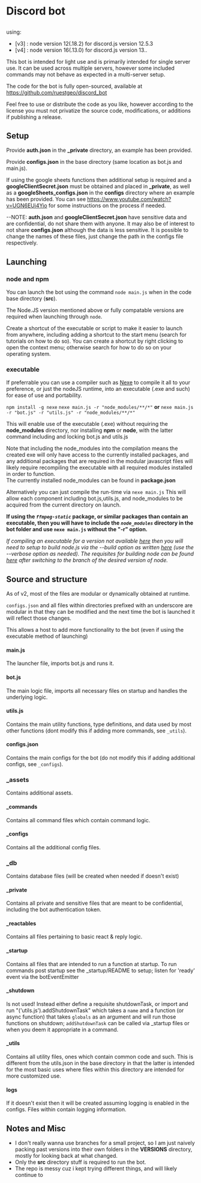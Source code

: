 # Discord bot

## 
using:
- [v3] :  node version 12(.18.2) for  discord.js version 12.5.3
- [v4] :  node version 16(.13.0) for  discord.js version 13..


This bot is intended for light use and is primarily intended for single server use.  It can be used across multiple servers, however some included commands  may not behave as expected in a multi-server setup.  

The code for the bot is fully open-sourced, available at https://github.com/ruestgeo/discord_bot

Feel free to use or distribute the code as you like, however according to the license you must not privatize the source code, modifications, or additions if publishing a release.  


## Setup

Provide **auth.json** in the **_private** directory, an example has been provided.

Provide **configs.json** in the base directory (same location as bot.js and main.js).

If using the google sheets functions then additional setup is required and a **googleClientSecret.json** must be obtained and placed in **_private**, as well as a **googleSheets_configs.json** in the **configs** directory where an example has been provided.
You can see https://www.youtube.com/watch?v=UGN6EUi4Yio  for some instructions on the process if needed.

--NOTE: **auth.json** and **googleClientSecret.json**  have sensitive data and are confidential, do not share them with anyone.  It may also be of interest to not share **configs.json**  although the data is less sensitive. 
It is possible to change the names of these files, just change the path in the configs file respectively.


## Launching
### node and npm
You can launch the bot using the command `node main.js` when in the code base directory (**src**).

The Node.JS version mentioned above or fully compatable versions are required when launching through `node`.

Create a shortcut of the executable or script to make it easier to launch from anywhere, including adding a shortcut to the start menu (search for tutorials on how to do so).
You can create a shortcut by right clicking to open the context menu;  otherwise search for how to do so on your operating system.

### executable
If preferrable you can use a compiler such as [Nexe](https://github.com/nexe/nexe) to compile it all to your preference, or just the nodeJS runtime, into an executable (.exe and such) for ease of use and portability.

`npm install -g nexe`
`nexe main.js -r "node_modules/**/*"` **or** `nexe main.js -r "bot.js" -r "utils.js" -r "node_modules/**/*"`

This will enable use of the executable (.exe) without requiring the **node_modules** directory, nor installing **npm** or **node**, with the latter command including and locking bot.js and utils.js

Note that including the node_modules into the compilation means the created exe will only have access to the currently installed packages, and any additional packages that are required in the modular javascript files will likely require recompiling the executable with all required modules installed in order to function.  
The currently installed node_modules can be found in **package.json**

Alternatively you can just compile the run-time via
`nexe main.js`
This will allow each component including bot.js,utils.js, and node_modules to be acquired from the current directory on launch.

**If using the  *`ffmpeg-static`* package, or similar packages than contain an executable, then you will have to include the *`node_modules`* directory in the bot folder and use `nexe main.js` without the "-r" option.**

*If compiling an executable for a version not available [here](https://github.com/nexe/nexe/releases/tag/v3.3.3) then you will need to setup to build node.js via the --build option as written [here](https://www.npmjs.com/package/nexe) (use the --verbose option as needed).  The requisites for building node can be found [here](https://github.com/nodejs/node/blob/master/BUILDING.md#note-about-python) after switching to the branch of the desired version of node.*



## Source and structure 

As of v2, most of the files are modular or dynamically obtained at runtime. 

`configs.json` and all files within directories prefixed with an underscore are modular in that they can be modified and the next time the bot is launched it will reflect those changes.  

This allows a host to add more functionality to the bot (even if using the executable method of launching)

#### main.js
The launcher file, imports bot.js and runs it.

#### bot.js
The main logic file,  imports all necessary files on startup and handles the underlying logic.

#### utils.js
Contains the main utility functions, type definitions, and data used by most other functions (dont modify this if adding more commands, see `_utils`).

#### configs.json 
Contains the main configs for the bot (do not modify this if adding additional configs, see `_configs`).

### _assets
Contains additional assets.

#### _commands
Contains all command files which contain command logic.

#### _configs 
Contains all the additional config files.

### _db
Contains database files (will be created when needed if doesn't exist)

#### _private
Contains all private and sensitive files that are meant to be confidential, including the bot authentication token.

#### _reactables 
Contains all files pertaining to basic react & reply logic.

#### _startup
Contains all files that are intended to run a function at startup.
To run commands post startup see the _startup/README to setup; listen for 'ready' event via the botEventEmitter 

#### _shutdown
Is not used!  Instead either define a requisite shutdownTask, or import and run "('utils.js').addShutdownTask" which takes a `name` and a function (or async function) that takes `globals` as an argument and will run those functions on shutdown; `addShutdownTask` can be called via _startup files or when you deem it appropriate in a command.

#### _utils
Contains all utility files, ones which contain common code and such.  This is different from the utils.json in the base directory in that the latter is intended for the most basic uses where files within this directory are intended for more customized use.

#### logs
If it doesn't exist then it will be created assuming logging is enabled in the configs.  Files within contain logging information.






## Notes and Misc

- I don't really wanna use branches for a small project, so I am just naively packing past versions into their own folders in the **VERSIONS** directory, mostly for looking back at what changed.  
- Only the **src** directory stuff is required to run the bot.
- The repo is messy cuz i kept trying different things, and will likely continue to
